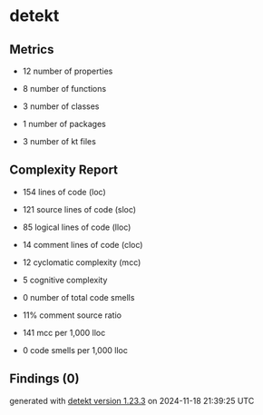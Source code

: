 # detekt

## Metrics

* 12 number of properties

* 8 number of functions

* 3 number of classes

* 1 number of packages

* 3 number of kt files

## Complexity Report

* 154 lines of code (loc)

* 121 source lines of code (sloc)

* 85 logical lines of code (lloc)

* 14 comment lines of code (cloc)

* 12 cyclomatic complexity (mcc)

* 5 cognitive complexity

* 0 number of total code smells

* 11% comment source ratio

* 141 mcc per 1,000 lloc

* 0 code smells per 1,000 lloc

## Findings (0)

generated with [detekt version 1.23.3](https://detekt.dev/) on 2024-11-18 21:39:25 UTC
